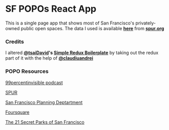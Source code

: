 # SF POPOs React App
This is a single page app that shows most of San Francisco's privately-owned public open spaces. The data I used is available **[here](https://www.spur.org/sites/default/files/migrated/anchors/popos-guide.pdf)** from **[spur.org](http://www.spur.org)**

### Credits
I altered **[@tsaiDavid](https://github.com/tsaiDavid)'s [Simple Redux Boilerplate](https://github.com/tsaiDavid/simple-redux-boilerplate/tree/react-router-redux)** by taking out the redux part of it with the help of **[@claudiuandrei](https://github.com/claudiuandrei)**

### POPO Resources
[99percentinvisible podcast](http://99percentinvisible.org/episode/episode-09-99-private/)

[SPUR](https://www.spur.org/sites/default/files/migrated/anchors/popos-guide.pdf)

[San Francisco Planning Deptartment](https://www.spur.org/sites/default/files/migrated/anchors/popos-guide.pdf)

[Foursquare](https://foursquare.com/sfpopos/list/popos-all)

[The 21 Secret Parks of San Francisco](https://medium.com/sf-popos)
